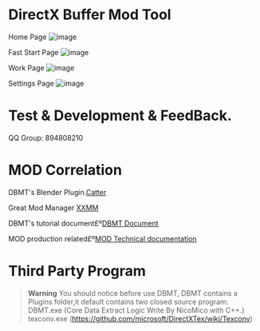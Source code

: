 # DirectX Buffer Mod Tool

Home Page
![image](https://github.com/user-attachments/assets/cdae908d-6208-42b9-a5e3-54b8cf2c79d8)

Fast Start Page
![image](https://github.com/user-attachments/assets/4c2dba43-0edf-4208-b3ac-44f69b14044f)

Work Page
![image](https://github.com/user-attachments/assets/d02923fb-c626-4748-9ce7-6d4924f50cbe)

Settings Page
![image](https://github.com/user-attachments/assets/9eff3dc9-5cd1-4dda-bfac-2153c65d40c5)

# Test & Development & FeedBack.
QQ Group: 894808210

# MOD Correlation
DBMT's Blender Plugin.[Catter](https://github.com/StarBobis/Catter)

Great Mod Manager [XXMM](https://github.com/XiaoLinXiaoZhu/XX-Mod-Manager)

DBMT's tutorial document£º[DBMT Document](https://www.yuque.com/airde/lx53p6)

MOD production related£º[MOD Technical documentation](https://www.yuque.com/zelbert/egu6ei)

# Third Party Program
> **Warning** You should notice before use DBMT, DBMT contains a Plugins folder,it default contains two closed source program:
> DBMT.exe (Core Data Extract Logic Write By NicoMico with C++.)
> texconv.exe (https://github.com/microsoft/DirectXTex/wiki/Texconv)
